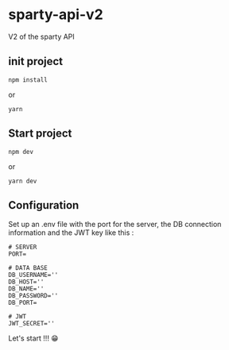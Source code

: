 # sparty-api-v2
V2 of the sparty API

## init project
```
npm install
```
or 
```
yarn
```
## Start project
```
npm dev
```
or
```
yarn dev
```

## Configuration

Set up an .env file with the port for the server, the DB connection information and the JWT key like this :

```
# SERVER
PORT=

# DATA BASE
DB_USERNAME=''
DB_HOST=''
DB_NAME=''
DB_PASSWORD=''
DB_PORT=

# JWT
JWT_SECRET=''
```

Let's start !!! 😁
